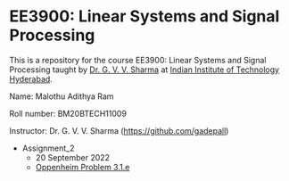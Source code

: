 # EE3900: Linear Systems and Signal Processing
This is a repository for the course EE3900: Linear Systems and Signal Processing taught by [Dr. G. V. V. Sharma](https://www.iith.ac.in/~gadepall/) at [Indian Institute of Technology Hyderabad](https://iith.ac.in/).

Name: Malothu Adithya Ram

Roll number: BM20BTECH11009

Instructor: Dr. G. V. V. Sharma (https://github.com/gadepall)

- Assignment_2
  - 20 September 2022
  - [Oppenheim Problem 3.1.e](https://research.iaun.ac.ir/pd/naghsh/pdfs/UploadFile_2230.pdf#page=150)
